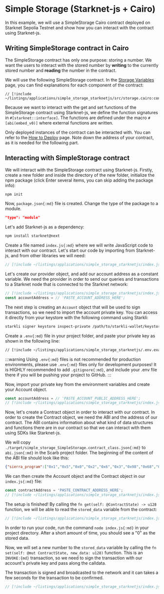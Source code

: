 # Simple Storage (Starknet-js + Cairo)

In this example, we will use a SimpleStorage Cairo contract deployed on Starknet Sepolia Testnet and show how you can interact with the contract using Starknet-js.

## Writing SimpleStorage contract in Cairo

The SimpleStorage contract has only one purpose: storing a number. We want the users to interact with the stored number by **writing** to the currently stored number and **reading** the number in the contract.

We will use the following SimpleStorage contract. In the [Storage Variables](/getting-started/basics/variables) page, you can find explanations for each component of the contract:

```cairo
// [!include ~/listings/applications/simple_storage_starknetjs/src/storage.cairo:contract]
```

Because we want to interact with the get and set functions of the SimpleStorage contract using Starknet-js, we define the function signatures in `#[starknet::interface]`. The functions are defined under the macro `#[abi(embed_v0)]` where external functions are written.

Only deployed instances of the contract can be interacted with. You can refer to the [How to Deploy](/getting-started/interacting/how_to_deploy) page. Note down the address of your contract, as it is needed for the following part.

## Interacting with SimpleStorage contract

We will interact with the SimpleStorage contract using Starknet-js. Firstly, create a new folder and inside the directory of the new folder, initialize the npm package (click Enter several items, you can skip adding the package info):

```bash [Terminal]
npm init
```

Now, `package.json{:md}` file is created. Change the type of the package to a module.

```json
"type": "module"
```

Let's add Starknet-js as a dependency:

```bash [Terminal]
npm install starknet@next
```

Create a file named `index.js{:md}` where we will write JavaScript code to interact with our contract. Let's start our code by importing from Starknet-js, and from other libraries we will need:

```js
// [!include ~/listings/applications/simple_storage_starknetjs/index.js:imports]
```

Let's create our provider object, and add our account address as a constant variable. We need the provider in order to send our queries and transactions to a Starknet node that is connected to the Starknet network: 

```js
// [!include ~/listings/applications/simple_storage_starknetjs/index.js:provider]
const accountAddress = // 'PASTE_ACCOUNT_ADDRESS_HERE';
```

The next step is creating an `Account` object that will be used to sign transactions, so we need to import the account private key. You can access it directly from your keystore with the following command using Starkli: 

```bash [Terminal]
starkli signer keystore inspect-private /path/to/starkli-wallet/keystore.json --raw
```

Create a `.env{:md}` file in your project folder, and paste your private key as shown in the following line:

```bash [Terminal]
// [!include ~/listings/applications/simple_storage_starknetjs/.env.example]
```

:::warning
Using `.env{:md}` files is not recommended for production environments, please use `.env{:md}` files only for development purposes! It is HIGHLY recommended to add `.gitignore{:md}`, and include your .env file there if you will be pushing your project to GitHub.
:::

Now, import your private key from the environment variables and create your Account object.
```js
const accountAddress = // 'PASTE_ACCOUNT_PUBLIC_ADDRESS_HERE';
// [!include ~/listings/applications/simple_storage_starknetjs/index.js:account]
```

Now, let's create a Contract object in order to interact with our contract. In order to create the Contract object, we need the ABI and the address of our contract. The ABI contains information about what kind of data structures and functions there are in our contract so that we can interact with them using SDKs like Starknet-js. 

We will copy `./target/simple_storage_SimpleStorage.contract_class.json{:md}` to `abi.json{:md}` in the Scarb project folder. The beginning of the content of the ABI file should look like this: 

```json
{"sierra_program":["0x1","0x5","0x0","0x2","0x6","0x3","0x98","0x68","0x18", //...
```

We can then create the Account object and the Contract object in our `index.js{:md}` file:

```js
const contractAddress = 'PASTE_CONTRACT_ADDRESS_HERE';
// [!include ~/listings/applications/simple_storage_starknetjs/index.js:contract]
```

The setup is finished! By calling the `fn get(self: @ContractState) -> u128` function, we will be able to read the `stored_data` variable from the contract:

```js
// [!include ~/listings/applications/simple_storage_starknetjs/index.js:get]
```

In order to run your code, run the command `node index.js{:md}` in your project directory. After a short amount of time, you should see a "0" as the stored data.

Now, we will set a new number to the `stored_data` variable by calling the `fn set(self: @mut ContractState, new_data: u128)` function. This is an `INVOKE:{md}` transaction, so we need to sign the transaction with our account's private key and pass along the calldata.

The transaction is signed and broadcasted to the network and it can takes a few seconds for the transaction to be confirmed.

```js
// [!include ~/listings/applications/simple_storage_starknetjs/index.js:set]
```
